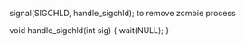 signal(SIGCHLD, handle_sigchld);  to remove zombie process

void handle_sigchld(int sig)
{
    wait(NULL);
}